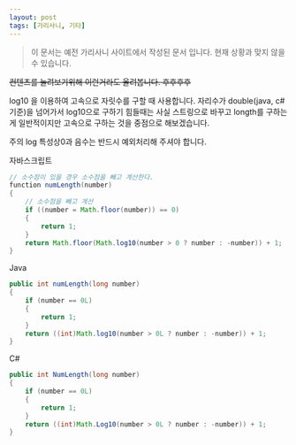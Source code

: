 ```yaml
---
layout: post
tags: [가리사니, 기타]
---
```


> 이 문서는 예전 가리사니 사이트에서 작성된 문서 입니다.
현재 상황과 맞지 않을 수 있습니다.


~~컨텐츠를 늘려보기위해 이런거라도 올려봅니다. 후후후후~~

log10 을 이용하여 고속으로 자릿수를 구할 때 사용합니다.
자리수가 double(java, c# 기준)을 넘어가서 log10으로 구하기 힘들때는 사실 스트링으로 바꾸고 longth를 구하는게 일반적이지만 고속으로 구하는 것을 중점으로 해보겠습니다.

주의 log 특성상0과 음수는 반드시 예외처리해 주셔야 합니다.

자바스크립트
``` java
// 소수점이 있을 경우 소수점을 빼고 계산한다.
function numLength(number)
{
	// 소수점을 빼고 계산
	if ((number = Math.floor(number)) == 0)
	{
		return 1;
	}
	return Math.floor(Math.log10(number > 0 ? number : -number)) + 1;
}
```

Java
``` java
public int numLength(long number)
{
	if (number == 0L)
	{
		return 1;
	}
	return ((int)Math.log10(number > 0L ? number : -number)) + 1;
}
```

C#
``` java
public int NumLength(long number)
{
	if (number == 0L)
	{
		return 1;
	}
	return ((int)Math.Log10(number > 0L ? number : -number)) + 1;
}
```